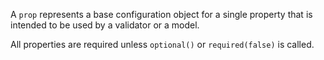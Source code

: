 A `prop` represents a base configuration object for a single property
that is intended to be used by a validator or a model.

All properties are required unless `optional()` or `required(false)` is called.
